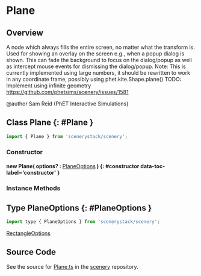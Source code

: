 # Plane

## Overview

A node which always fills the entire screen, no matter what the transform is.
Used for showing an overlay on the screen e.g., when a popup dialog is shown.
This can fade the background to focus on the dialog/popup as well as intercept mouse events for dismissing the dialog/popup.
Note: This is currently implemented using large numbers, it should be rewritten to work in any coordinate frame, possibly using phet.kite.Shape.plane()
TODO: Implement using infinite geometry https://github.com/phetsims/scenery/issues/1581

@author Sam Reid (PhET Interactive Simulations)

## Class Plane {: #Plane }


```js
import { Plane } from 'scenerystack/scenery';
```
### Constructor

#### new Plane( options? : <span style="font-weight: 400;">[PlaneOptions](../scenery/Plane.md#PlaneOptions)</span> ) {: #constructor data-toc-label='constructor' }

### Instance Methods





## Type PlaneOptions {: #PlaneOptions }


```js
import type { PlaneOptions } from 'scenerystack/scenery';
```
[RectangleOptions](../scenery/Rectangle.md#RectangleOptions)



## Source Code

See the source for [Plane.ts](https://github.com/phetsims/scenery/blob/main/js/nodes/Plane.ts) in the [scenery](https://github.com/phetsims/scenery) repository.
